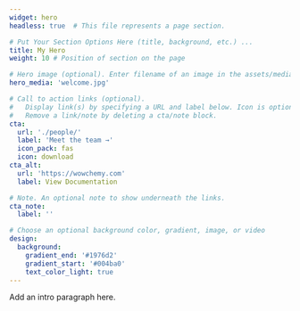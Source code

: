 ```yaml
---
widget: hero
headless: true  # This file represents a page section.

# Put Your Section Options Here (title, background, etc.) ...
title: My Hero
weight: 10 # Position of section on the page

# Hero image (optional). Enter filename of an image in the assets/media/ folder.
hero_media: 'welcome.jpg'

# Call to action links (optional).
#   Display link(s) by specifying a URL and label below. Icon is optional for `cta`.
#   Remove a link/note by deleting a cta/note block.
cta:
  url: './people/'
  label: 'Meet the team →'
  icon_pack: fas
  icon: download
cta_alt:
  url: 'https://wowchemy.com'
  label: View Documentation

# Note. An optional note to show underneath the links.
cta_note:
  label: ''

# Choose an optional background color, gradient, image, or video
design:
  background:
    gradient_end: '#1976d2'
    gradient_start: '#004ba0'
    text_color_light: true
---
```


Add an intro paragraph here.
